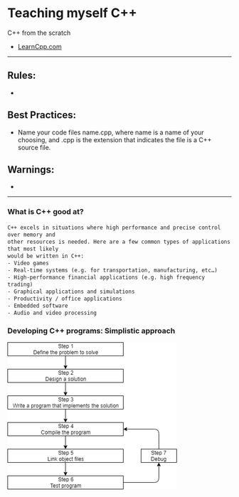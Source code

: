 # Teaching myself C++

C++ from the scratch

- [LearnCpp.com](https://www.learncpp.com/)

---

## Rules:
-

## Best Practices:
- Name your code files name.cpp, where name is a name of your choosing, and .cpp is the 
extension that indicates the file is a C++ source file.

## Warnings:
-

---

### What is C++ good at?
    C++ excels in situations where high performance and precise control over memory and 
    other resources is needed. Here are a few common types of applications that most likely 
    would be written in C++:
    - Video games
    - Real-time systems (e.g. for transportation, manufacturing, etc…)
    - High-performance financial applications (e.g. high frequency trading)
    - Graphical applications and simulations
    - Productivity / office applications
    - Embedded software
    - Audio and video processing

### Developing C++ programs: Simplistic approach

![image](https://github.com/Rupak1432/cpp/blob/master/Images/Development.png)
